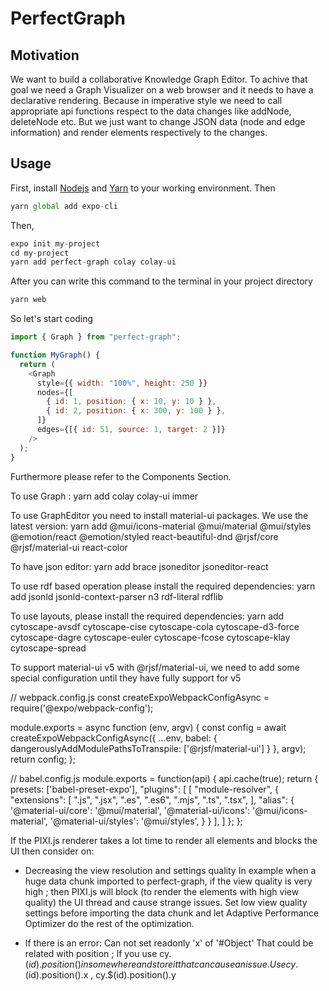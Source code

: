 # PerfectGraph

## Motivation

We want to build a collaborative Knowledge Graph Editor. To achive that goal we need a Graph Visualizer on a web browser and it needs to have a declarative rendering. Because in imperative style we need to call appropriate api functions respect to the data changes like addNode, deleteNode etc. But we just want to change JSON data (node and edge information) and render elements respectively to the changes.

## Usage

First, install <a href="https://nodejs.org/en/download/" target="_blank">Nodejs</a> and <a href="https://classic.yarnpkg.com/en/docs/install/" target="_blank">Yarn</a> to your working environment. Then

```js
yarn global add expo-cli
```

Then,

```js
expo init my-project
cd my-project
yarn add perfect-graph colay colay-ui
```

After you can write this command to the terminal in your project directory

```js
yarn web
```

So let's start coding

```js
import { Graph } from "perfect-graph";

function MyGraph() {
  return (
    <Graph
      style={{ width: "100%", height: 250 }}
      nodes={[
        { id: 1, position: { x: 10, y: 10 } },
        { id: 2, position: { x: 300, y: 100 } },
      ]}
      edges={[{ id: 51, source: 1, target: 2 }]}
    />
  );
}
```

Furthermore please refer to the Components Section.

To use Graph : yarn add colay colay-ui immer
 
To use GraphEditor you need to install material-ui packages. We use the latest version: yarn add @mui/icons-material @mui/material @mui/styles @emotion/react @emotion/styled react-beautiful-dnd @rjsf/core @rjsf/material-ui react-color

To have json editor: yarn add brace jsoneditor jsoneditor-react

To use rdf based operation please install the required dependencies: yarn add jsonld jsonld-context-parser n3 rdf-literal rdflib

To use layouts, please install the required dependencies:
yarn add cytoscape-avsdf cytoscape-cise cytoscape-cola cytoscape-d3-force cytoscape-dagre cytoscape-euler cytoscape-fcose cytoscape-klay cytoscape-spread

To support material-ui v5 with @rjsf/material-ui, we need to add some special configuration until they have fully support for v5

// webpack.config.js
const createExpoWebpackConfigAsync = require('@expo/webpack-config');

module.exports = async function (env, argv) {
  const config = await createExpoWebpackConfigAsync({
    ...env,
    babel: {
        dangerouslyAddModulePathsToTranspile: ['@rjsf/material-ui']
    }
}, argv);
  return config;
};

// babel.config.js
module.exports = function(api) {
  api.cache(true);
  return {
    presets: ['babel-preset-expo'],
    "plugins": [
      [
        "module-resolver",
        {
          "extensions": [
            ".js",
            ".jsx",
            ".es",
            ".es6",
            ".mjs",
            ".ts",
            ".tsx",
          ],
          "alias": {
            '@material-ui/core': '@mui/material',
            '@material-ui/icons': '@mui/icons-material',
            '@material-ui/styles': '@mui/styles',
          }
        }
      ],
    ]
  };
};


If the PIXI.js renderer takes a lot time to render all elements and blocks the UI then consider on:
  - Decreasing the view resolution and settings quality
In example when a huge data chunk imported to perfect-graph, if the view quality is very high ; then PIXI.js will block (to render the elements with high view quality) the UI thread and cause strange issues. Set low view quality settings before importing the data chunk and let Adaptive Performance Optimizer do the rest of the optimization.

- If there is an error: Can not set readonly 'x' of '#Object' 
 That could be related with position ; If you use cy.$(id).position() in somewhere and store it that can cause an issue. Use cy.$(id).position().x , cy.$(id).position().y
